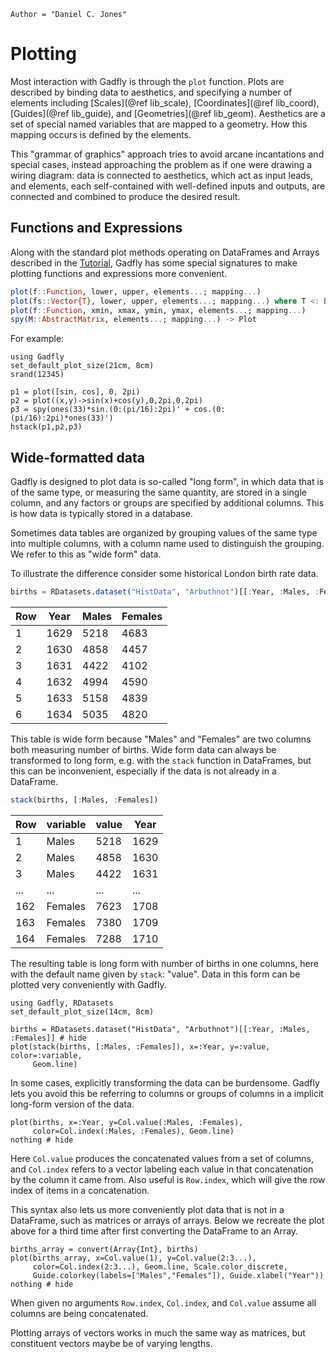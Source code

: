 ```@meta
Author = "Daniel C. Jones"
```

# Plotting

Most interaction with Gadfly is through the `plot` function. Plots are
described by binding data to aesthetics, and specifying a number of
elements including [Scales](@ref lib_scale), [Coordinates](@ref lib_coord),
[Guides](@ref lib_guide), and [Geometries](@ref lib_geom).  Aesthetics are a
set of special named variables that are mapped to a geometry. How this
mapping occurs is defined by the elements.

This "grammar of graphics" approach tries to avoid arcane incantations and
special cases, instead approaching the problem as if one were drawing a wiring
diagram: data is connected to aesthetics, which act as input leads, and
elements, each self-contained with well-defined inputs and outputs, are
connected and combined to produce the desired result.


## Functions and Expressions

Along with the standard plot methods operating on DataFrames and Arrays
described in the [Tutorial](@ref), Gadfly has some special signatures to make
plotting functions and expressions more convenient.

```julia
plot(f::Function, lower, upper, elements...; mapping...)
plot(fs::Vector{T}, lower, upper, elements...; mapping...) where T <: Base.Callable
plot(f::Function, xmin, xmax, ymin, ymax, elements...; mapping...)
spy(M::AbstractMatrix, elements...; mapping...) -> Plot
```

For example:

```@setup 1
using Gadfly
set_default_plot_size(21cm, 8cm)
srand(12345)
```

```@example 1
p1 = plot([sin, cos], 0, 2pi)
p2 = plot((x,y)->sin(x)+cos(y),0,2pi,0,2pi)
p3 = spy(ones(33)*sin.(0:(pi/16):2pi)' + cos.(0:(pi/16):2pi)*ones(33)')
hstack(p1,p2,p3)
```


## Wide-formatted data

Gadfly is designed to plot data is so-called "long form", in which data that
is of the same type, or measuring the same quantity, are stored in a single
column, and any factors or groups are specified by additional columns. This
is how data is typically stored in a database.

Sometimes data tables are organized by grouping values of the same type into
multiple columns, with a column name used to distinguish the grouping. We
refer to this as "wide form" data.

To illustrate the difference consider some historical London birth rate data.

```julia
births = RDatasets.dataset("HistData", "Arbuthnot")[[:Year, :Males, :Females]]
```

| Row | Year | Males | Females |
|-----|------|-------|---------|
| 1   | 1629 | 5218  | 4683    |
| 2   | 1630 | 4858  | 4457    |
| 3   | 1631 | 4422  | 4102    |
| 4   | 1632 | 4994  | 4590    |
| 5   | 1633 | 5158  | 4839    |
| 6   | 1634 | 5035  | 4820    |

This table is wide form because "Males" and "Females" are two columns both
measuring number of births. Wide form data can always be transformed to long
form, e.g. with the `stack` function in DataFrames, but this can be
inconvenient, especially if the data is not already in a DataFrame.

```julia
stack(births, [:Males, :Females])
```

| Row | variable | value | Year |
|-----|----------|-------|------|
| 1   | Males    | 5218  | 1629 |
| 2   | Males    | 4858  | 1630 |
| 3   | Males    | 4422  | 1631 |
| ... | ...      | ...   | ...  |
| 162 | Females  | 7623  | 1708 |
| 163 | Females  | 7380  | 1709 |
| 164 | Females  | 7288  | 1710 |

The resulting table is long form with number of births in one columns, here
with the default name given by `stack`: "value". Data in this form can be
plotted very conveniently with Gadfly.

```@setup 2
using Gadfly, RDatasets
set_default_plot_size(14cm, 8cm)
```

```@example 2
births = RDatasets.dataset("HistData", "Arbuthnot")[[:Year, :Males, :Females]] # hide
plot(stack(births, [:Males, :Females]), x=:Year, y=:value, color=:variable,
     Geom.line)
```

In some cases, explicitly transforming the data can be burdensome. Gadfly
lets you avoid this be referring to columns or groups of columns in a
implicit long-form version of the data.

```@example 2
plot(births, x=:Year, y=Col.value(:Males, :Females),
     color=Col.index(:Males, :Females), Geom.line)
nothing # hide
```

Here `Col.value` produces the concatenated values from a set of columns, and
`Col.index` refers to a vector labeling each value in that concatenation by
the column it came from. Also useful is `Row.index`, which will give the row
index of items in a concatenation.

This syntax also lets us more conveniently plot data that is not in a
DataFrame, such as matrices or arrays of arrays. Below we recreate the plot
above for a third time after first converting the DataFrame to an Array.

```@example 2
births_array = convert(Array{Int}, births)
plot(births_array, x=Col.value(1), y=Col.value(2:3...),
     color=Col.index(2:3...), Geom.line, Scale.color_discrete,
     Guide.colorkey(labels=["Males","Females"]), Guide.xlabel("Year"))
nothing # hide
```

When given no arguments `Row.index`, `Col.index`, and `Col.value` assume all
columns are being concatenated.

Plotting arrays of vectors works in much the same way as matrices, but
constituent vectors maybe be of varying lengths.
